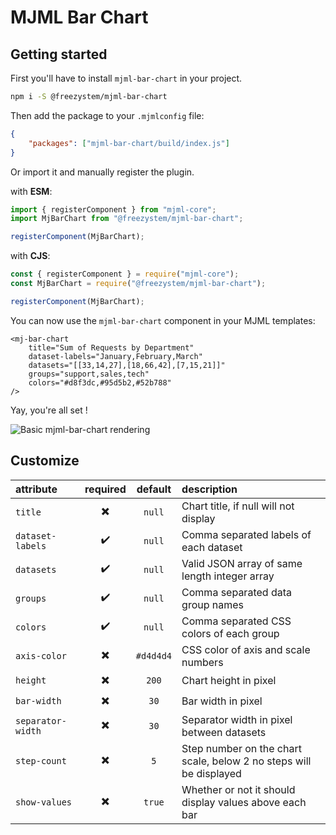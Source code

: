 # MJML Bar Chart

## Getting started

First you'll have to install `mjml-bar-chart` in your project.

```sh
npm i -S @freezystem/mjml-bar-chart
```

Then add the package to your `.mjmlconfig` file:

```json
{
	"packages": ["mjml-bar-chart/build/index.js"]
}
```

Or import it and manually register the plugin.

with **ESM**:

```js
import { registerComponent } from "mjml-core";
import MjBarChart from "@freezystem/mjml-bar-chart";

registerComponent(MjBarChart);
```

with **CJS**:

```js
const { registerComponent } = require("mjml-core");
const MjBarChart = require("@freezystem/mjml-bar-chart");

registerComponent(MjBarChart);
```

You can now use the `mjml-bar-chart` component in your MJML templates:

```mjml
<mj-bar-chart
    title="Sum of Requests by Department"
    dataset-labels="January,February,March"
    datasets="[[33,14,27],[18,66,42],[7,15,21]]"
    groups="support,sales,tech"
    colors="#d8f3dc,#95d5b2,#52b788"
/>
```

Yay, you're all set !

![Basic mjml-bar-chart rendering](https://repository-images.githubusercontent.com/398511647/a3509d00-707c-48e4-9686-7c1281b2af10)

## Customize

| attribute         | required |  default  | description                                                        |
| :---------------- | :------: | :-------: | :----------------------------------------------------------------- |
| `title`           |    ✖️    |  `null`   | Chart title, if null will not display                              |
| `dataset-labels`  |    ✔️    |  `null`   | Comma separated labels of each dataset                             |
| `datasets`        |    ✔️    |  `null`   | Valid JSON array of same length integer array                      |
| `groups`          |    ✔️    |  `null`   | Comma separated data group names                                   |
| `colors`          |    ✔️    |  `null`   | Comma separated CSS colors of each group                           |
| `axis-color`      |    ✖️    | `#d4d4d4` | CSS color of axis and scale numbers                                |
| `height`          |    ✖️    |   `200`   | Chart height in pixel                                              |
| `bar-width`       |    ✖️    |   `30`    | Bar width in pixel                                                 |
| `separator-width` |    ✖️    |   `30`    | Separator width in pixel between datasets                          |
| `step-count`      |    ✖️    |    `5`    | Step number on the chart scale, below 2 no steps will be displayed |
| `show-values`     |    ✖️    |  `true`   | Whether or not it should display values above each bar             |
